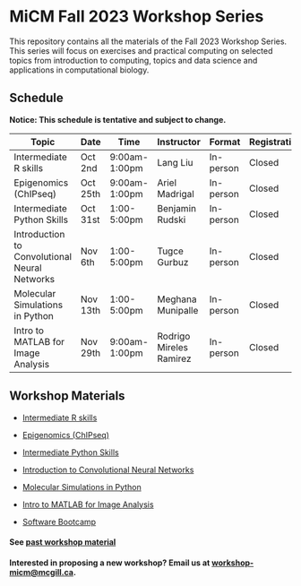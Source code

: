 # MiCM Fall 2023 Workshop Series

This repository contains all the materials of the Fall 2023 Workshop Series. 
This series will focus on exercises and practical computing on selected topics from introduction to computing, topics and data science and applications in computational biology.

## Schedule

**Notice: This schedule is tentative and subject to change.**

| Topic | Date | Time | Instructor | Format | Registration |
| ------| ---- | ----- | ---------- | -------- | ------- |
| Intermediate R skills| Oct 2nd | 9:00am-1:00pm | Lang Liu | In-person | Closed |
| Epigenomics (ChIPseq) | Oct 25th | 9:00am-1:00pm | Ariel Madrigal | In-person | Closed |
| Intermediate Python Skills | Oct 31st | 1:00-5:00pm | Benjamin Rudski | In-person | Closed |
| Introduction to Convolutional Neural Networks | Nov 6th | 1:00-5:00pm | Tugce Gurbuz | In-person | Closed |
| Molecular Simulations in Python | Nov 13th | 1:00-5:00pm | Meghana Munipalle | In-person | Closed |
| Intro to MATLAB for Image Analysis | Nov 29th | 9:00am-1:00pm | Rodrigo Mireles Ramirez | In-person | Closed |

## Workshop Materials

* [Intermediate R skills](https://github.com/McGill-MiCM/MiCM2023-IntermediateRSkills)
* [Epigenomics (ChIPseq)](https://github.com/McGill-MiCM/MiCM_ChIP_seq/)
* [Intermediate Python Skills](https://github.com/McGill-MiCM/micm_intermediate_python_fall_2023)
* [Introduction to Convolutional Neural Networks](https://github.com/McGill-MiCM/MiCM-Fall23_Intro-to-CNNs)
* [Molecular Simulations in Python](https://github.com/McGill-MiCM/micm-f23-molsim-python)
* [Intro to MATLAB for Image Analysis](https://github.com/McGill-MiCM/MiCM-2023-Intro-to-MATLAB)

* [Software Bootcamp](https://openpharma.github.io/workshop-r-swe-mtl/)

#### See [past workshop material](https://mcgill-micm.github.io/MicM-Mcgill/)
#### Interested in proposing a new workshop? Email us at workshop-micm@mcgill.ca.
